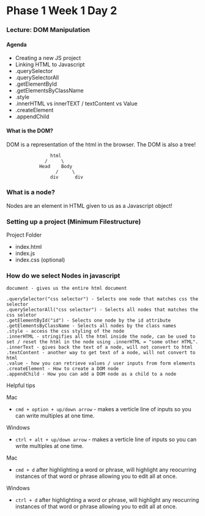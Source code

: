 # Phase 1 Week 1 Day 2

### Lecture: DOM Manipulation

#### Agenda

* Creating a new JS project
* Linking HTML to Javascript
* .querySelector
* .querySelectorAll
* .getElementById
* .getElementsByClassName
* .style
* .innerHTML vs innerTEXT / textContent vs Value
* .createElement
* .appendChild

#### What is the DOM?

DOM is a representation of the html in the browser. The DOM is also a tree!

                    html
                  /     \
                Head    Body
                      /     \
                    div      div

### What is a node?

Nodes are an element in HTML given to us as a Javascript object!

### Setting up a project (Minimum Filestructure)

Project Folder
 - index.html
 - index.js
 - index.css (optional)

### How do we select Nodes in javascript

```
document - gives us the entire html document

.querySelector("css selector") - Selects one node that matches css the selector
.querySelectorAll("css selector") - Selects all nodes that matches the css seletor
.getElementById("id") - Selects one node by the id attribute
.getElementsByClassName - Selects all nodes by the class names
.style - access the css styling of the node
.innerHTML - stringifies all the html inside the node, can be used to set / reset the html in the node using .innerHTML = "some other HTML".
.innerText - gives back the text of a node, will not convert to html
.textContent - another way to get text of a node, will not convert to html
.value - how you can retrieve values / user inputs from form elements
.createElement - How to create a DOM node
.appendChild - How you can add a DOM node as a child to a node
```

Helpful tips

Mac
- `cmd + option + up/down arrow` - makes a verticle line of inputs so you can write multiples at one time.

Windows
- `ctrl + alt + up/down arrow` - makes a verticle line of inputs so you can write multiples at one time.

Mac
- `cmd + d` after highlighting a word or phrase, will highlight any reocurring instances of that word or phrase allowing you to edit all at once.

Windows
- `ctrl + d` after highlighting a word or phrase, will highlight any reocurring instances of that word or phrase allowing you to edit all at once.